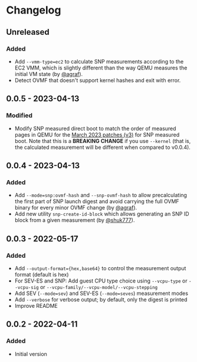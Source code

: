 # Changelog

## Unreleased

### Added
- Add `--vmm-type=ec2` to calculate SNP measurements according to the EC2 VMM,
  which is slightly different than the way QEMU measures the initial VM state
  (by [@agraf](https://github.com/agraf)).
- Detect OVMF that doesn't support kernel hashes and exit with error.

## 0.0.5 - 2023-04-13

### Modified
- Modify SNP measured direct boot to match the order of measured pages in QEMU
  for the [March 2023 patches (v3)](https://lore.kernel.org/qemu-devel/20230302092347.1988853-1-dovmurik@linux.ibm.com/)
  for SNP measured boot.  Note that this is a **BREAKING CHANGE** if you use
  `--kernel` (that is, the calculated measurement will be different when compared
  to v0.0.4).

## 0.0.4 - 2023-04-13

### Added
- Add `--mode=snp:ovmf-hash` and `--snp-ovmf-hash` to allow precalculating the
  first part of SNP launch digest and avoid carrying the full OVMF binary for
  every minor OVMF change (by [@agraf](https://github.com/agraf)).
- Add new utility `snp-create-id-block` which allows generating an SNP ID block
  from a given measurement (by [@shuk777](https://github.com/shuk777)).

## 0.0.3 - 2022-05-17

### Added
- Add `--output-format={hex,base64}` to control the measurement output format
  (default is hex)
- For SEV-ES and SNP: Add guest CPU type choice using `--vcpu-type` or
  `--vcpu-sig` or `--vcpu-family/--vcpu-model/--vcpu-stepping`
- Add SEV (`--mode=sev`) and SEV-ES (`--mode=seves`) measurement modes
- Add `--verbose` for verbose output; by default, only the digest is printed
- Improve README

## 0.0.2 - 2022-04-11

### Added
- Initial version
